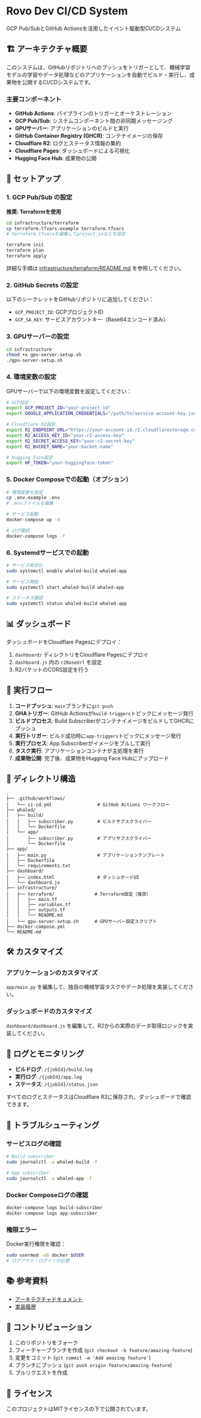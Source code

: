 # Rovo Dev CI/CD System

GCP Pub/SubとGitHub Actionsを活用したイベント駆動型CI/CDシステム

## 🏗️ アーキテクチャ概要

このシステムは、GitHubリポジトリへのプッシュをトリガーとして、機械学習モデルの学習やデータ処理などのアプリケーションを自動でビルド・実行し、成果物を公開するCI/CDシステムです。

### 主要コンポーネント

- **GitHub Actions**: パイプラインのトリガーとオーケストレーション
- **GCP Pub/Sub**: システムコンポーネント間の非同期メッセージング
- **GPUサーバー**: アプリケーションのビルドと実行
- **GitHub Container Registry (GHCR)**: コンテナイメージの保存
- **Cloudflare R2**: ログとステータス情報の集約
- **Cloudflare Pages**: ダッシュボードによる可視化
- **Hugging Face Hub**: 成果物の公開

## 🚀 セットアップ

### 1. GCP Pub/Sub の設定

**推奨: Terraformを使用**

```bash
cd infrastructure/terraform
cp terraform.tfvars.example terraform.tfvars
# terraform.tfvarsを編集してproject_idなどを設定

terraform init
terraform plan
terraform apply
```

詳細な手順は [infrastructure/terraform/README.md](infrastructure/terraform/README.md) を参照してください。


### 2. GitHub Secrets の設定

以下のシークレットをGitHubリポジトリに追加してください：

- `GCP_PROJECT_ID`: GCPプロジェクトID
- `GCP_SA_KEY`: サービスアカウントキー（Base64エンコード済み）

### 3. GPUサーバーの設定

```bash
cd infrastructure
chmod +x gpu-server-setup.sh
./gpu-server-setup.sh
```

### 4. 環境変数の設定

GPUサーバーで以下の環境変数を設定してください：

```bash
# GCP設定
export GCP_PROJECT_ID="your-project-id"
export GOOGLE_APPLICATION_CREDENTIALS="/path/to/service-account-key.json"

# Cloudflare R2設定
export R2_ENDPOINT_URL="https://your-account-id.r2.cloudflarestorage.com"
export R2_ACCESS_KEY_ID="your-r2-access-key"
export R2_SECRET_ACCESS_KEY="your-r2-secret-key"
export R2_BUCKET_NAME="your-bucket-name"

# Hugging Face設定
export HF_TOKEN="your-huggingface-token"
```

### 5. Docker Composeでの起動（オプション）

```bash
# 環境変数を設定
cp .env.example .env
# .envファイルを編集

# サービス起動
docker-compose up -d

# ログ確認
docker-compose logs -f
```

### 6. Systemdサービスでの起動

```bash
# サービス有効化
sudo systemctl enable whaled-build whaled-app

# サービス開始
sudo systemctl start whaled-build whaled-app

# ステータス確認
sudo systemctl status whaled-build whaled-app
```

## 📊 ダッシュボード

ダッシュボードをCloudflare Pagesにデプロイ：

1. `dashboard/` ディレクトリをCloudflare Pagesにデプロイ
2. `dashboard.js` 内の `r2BaseUrl` を設定
3. R2バケットのCORS設定を行う

## 🔄 実行フロー

1. **コードプッシュ**: `main`ブランチに`git push`
2. **GHAトリガー**: GitHub Actionsが`build-triggers`トピックにメッセージ発行
3. **ビルドプロセス**: Build SubscriberがコンテナイメージをビルドしてGHCRにプッシュ
4. **実行トリガー**: ビルド成功時に`app-triggers`トピックにメッセージ発行
5. **実行プロセス**: App Subscriberがイメージをプルして実行
6. **タスク実行**: アプリケーションコンテナが主処理を実行
7. **成果物公開**: 完了後、成果物をHugging Face Hubにアップロード

## 📁 ディレクトリ構造

```
.
├── .github/workflows/
│   └── ci-cd.yml                 # GitHub Actions ワークフロー
├── whaled/
│   ├── build/
│   │   ├── subscriber.py         # ビルドサブスクライバー
│   │   └── Dockerfile
│   └── app/
│       ├── subscriber.py         # アプリサブスクライバー
│       └── Dockerfile
├── app/
│   ├── main.py                   # アプリケーションテンプレート
│   ├── Dockerfile
│   └── requirements.txt
├── dashboard/
│   ├── index.html                # ダッシュボードUI
│   └── dashboard.js
├── infrastructure/
│   ├── terraform/               # Terraform設定（推奨）
│   │   ├── main.tf
│   │   ├── variables.tf
│   │   ├── outputs.tf
│   │   └── README.md
│   └── gpu-server-setup.sh      # GPUサーバー設定スクリプト
├── docker-compose.yml
└── README.md
```

## 🛠️ カスタマイズ

### アプリケーションのカスタマイズ

`app/main.py` を編集して、独自の機械学習タスクやデータ処理を実装してください。

### ダッシュボードのカスタマイズ

`dashboard/dashboard.js` を編集して、R2からの実際のデータ取得ロジックを実装してください。

## 📝 ログとモニタリング

- **ビルドログ**: `/{jobId}/build.log`
- **実行ログ**: `/{jobId}/app.log`
- **ステータス**: `/{jobId}/status.json`

すべてのログとステータスはCloudflare R2に保存され、ダッシュボードで確認できます。

## 🔧 トラブルシューティング

### サービスログの確認

```bash
# Build subscriber
sudo journalctl -u whaled-build -f

# App subscriber
sudo journalctl -u whaled-app -f
```

### Docker Composeログの確認

```bash
docker-compose logs build-subscriber
docker-compose logs app-subscriber
```

### 権限エラー

Docker実行権限を確認：
```bash
sudo usermod -aG docker $USER
# ログアウト・ログインが必要
```

## 📚 参考資料

- [アーキテクチャドキュメント](docs/architecture.md)
- [実装履歴](docs/dev/)

## 🤝 コントリビューション

1. このリポジトリをフォーク
2. フィーチャーブランチを作成 (`git checkout -b feature/amazing-feature`)
3. 変更をコミット (`git commit -m 'Add amazing feature'`)
4. ブランチにプッシュ (`git push origin feature/amazing-feature`)
5. プルリクエストを作成

## 📄 ライセンス

このプロジェクトはMITライセンスの下で公開されています。